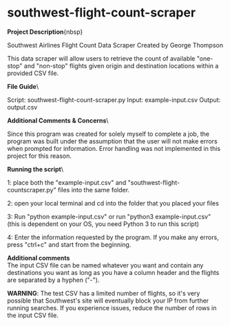 # southwest-flight-count-scraper

**Project Description**{nbsp}

Southwest Airlines Flight Count Data Scraper
Created by George Thompson

This data scraper will allow users to retrieve the count of available "one-stop" and "non-stop"
flights given origin and destination locations within a provided CSV file.

**File Guide**\

Script: southwest-flight-count-scraper.py
Input: example-input.csv
Output: output.csv

**Additional Comments & Concerns**\

Since this program was created for solely myself to complete a job, the program
was built under the assumption that the user will not make errors when prompted for information. 
Error handling was not implemented in this project for this reason.

**Running the script**\

1: place both the "example-input.csv" and "southwest-flight-countscraper.py" files into the
same folder.

2: open your local terminal and cd into the folder that you placed your files

3: Run "python example-input.csv" or run "python3 example-input.csv" (this is dependent on your OS, you need Python 3 to run this script)

4: Enter the information requested by the program. If you make any errors, press "ctrl+c" and start 
from the beginning.

**Additional comments**\
The input CSV file can be named whatever you want and contain any destinations you want
as long as you have a column header and the flights are separated by a hyphen ("-").

**WARNING**: The test CSV has a limited number of flights, so it's very possible that Southwest's site
will eventually block your IP from further running searches. If you experience issues, reduce the number
of rows in the input CSV file.
